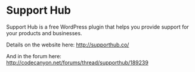 # Support Hub
Support Hub is a free WordPress plugin that helps you provide support for your products and businesses.

Details on the website here: http://supporthub.co/

And in the forum here: http://codecanyon.net/forums/thread/supporthub/189239